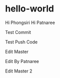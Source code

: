 # hello-world
Hi Phongsiri
Hi Patnaree

Test Commit

Test Push Code 

Edit Master

Edit By Patnaree

Edit Master 2
